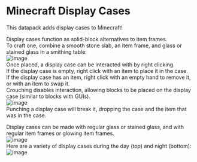 # Minecraft Display Cases

This datapack adds display cases to Minecraft!

Display cases function as solid-block alternatives to item frames.  
To craft one, combine a smooth stone slab, an item frame, and glass or stained glass in a smithing table:  
![image](https://user-images.githubusercontent.com/53627062/222533899-d650379a-6fc4-44ce-9175-e6091a945439.png)  
Once placed, a display case can be interacted with by right clicking.  
If the display case is empty, right click with an item to place it in the case.  
If the display case has an item, right click with an empty hand to remove it, or with an item to swap it.  
Crouching disables interaction, allowing blocks to be placed on the display case (similar to blocks with GUIs).  
![image](https://user-images.githubusercontent.com/53627062/222535378-fc998bd7-963a-40d9-addf-f74ba95267d4.png)  
Punching a display case will break it, dropping the case and the item that was in the case.  

Display cases can be made with regular glass or stained glass, and with regular item frames or glowing item frames.  
![image](https://user-images.githubusercontent.com/53627062/222536309-a0b0baed-7ecc-4f8e-b887-4d82b8625bbc.png)  
Here are a variety of display cases during the day (top) and night (bottom):  
![image](https://user-images.githubusercontent.com/53627062/222538116-541098e9-20ea-430e-b594-d8d80dc7e53b.png)
